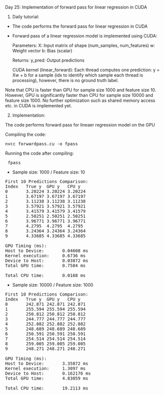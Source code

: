 Day 25: Implementation of forward pass for linear regression in CUDA

1) Daily tutorial:

- The code performs the forward pass for linear regression in CUDA
- Forward pass of a linear regression model is implemented using CUDA:

    Parameters:
    X: Input matrix of shape (num_samples, num_features)
    w: Weight vector
    b: Bias (scalar)

    Returns:
    y_pred: Output predictions

    CUDA kernel (linear_forward): Each thread computes one prediction: y = Xw + b for a sample (idx to identify which sample each thread is processing), however, there is no ground truth label.

Note that CPU is faster than GPU for sample size 1000 and feature size 10. However, GPU is significantly faster than CPU for sample size 10000 and feature size 1000. No further optimization such as shared memory access etc. in CUDA is implemented yet.

2) Implementation:

The code performs forward pass for lineaer regression model on the GPU

Compiling the code:  

<pre>nvcc forwardpass.cu -o fpass</pre>

Running the code after compiling: 
<pre> fpass </pre>

- Sample size: 1000 / Feature size: 10  

<pre>First 10 Predictions Comparison:
Index   True y  GPU y   CPU y
0       3.20224 3.20224 3.20224
1       3.67197 3.67197 3.67197
2       3.11238 3.11238 3.11238
3       3.57921 3.57921 3.57921
4       3.41579 3.41579 3.41579
5       2.50251 2.50251 2.50251
6       3.96771 3.96771 3.96771
7       4.2795  4.2795  4.2795
8       3.24364 3.24364 3.24364
9       4.33685 4.33685 4.33685

GPU Timing (ms):
Host to Device:       0.04608 ms
Kernel execution:     0.6736 ms
Device to Host:       0.03872 ms
Total GPU time:       0.7584 ms

Total CPU time:       0.0168 ms</pre>

- Sample size: 10000 / Feature size: 1000  

<pre>First 10 Predictions Comparison:
Index   True y  GPU y   CPU y
0       242.871 242.871 242.871
1       255.594 255.594 255.594
2       250.812 250.812 250.812
3       244.777 244.777 244.777
4       252.882 252.882 252.882
5       248.689 248.689 248.689
6       250.591 250.591 250.591
7       254.514 254.514 254.514
8       259.005 259.005 259.005
9       248.271 248.271 248.271

GPU Timing (ms):
Host to Device:       3.35872 ms
Kernel execution:     1.3097 ms
Device to Host:       0.162176 ms
Total GPU time:       4.83059 ms

Total CPU time:       19.2113 ms</pre>